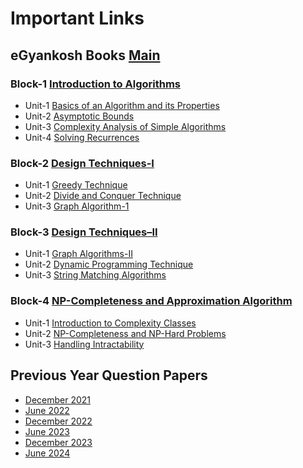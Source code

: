 # Important Links

## eGyankosh Books [Main](https://egyankosh.ac.in/handle/123456789/73651)  

### Block-1 [Introduction to Algorithms](https://egyankosh.ac.in/bitstream/123456789/73663/3/Block-1.pdf)

- Unit-1 [Basics of an Algorithm and its Properties](https://egyankosh.ac.in/bitstream/123456789/73664/4/Unit-1.pdf)
- Unit-2 [Asymptotic Bounds](https://egyankosh.ac.in/bitstream/123456789/73665/3/Unit-2.pdf)  
- Unit-3 [Complexity Analysis of Simple Algorithms](https://egyankosh.ac.in/bitstream/123456789/73666/3/Unit-3.pdf)
- Unit-4 [Solving Recurrences](https://egyankosh.ac.in/bitstream/123456789/73667/3/Unit-4.pdf)

### Block-2 [Design Techniques-I](https://egyankosh.ac.in/bitstream/123456789/73653/3/Block-2.pdf)

- Unit-1 [Greedy Technique](https://egyankosh.ac.in/bitstream/123456789/73654/3/Unit-1.pdf)
- Unit-2 [Divide and Conquer Technique](https://egyankosh.ac.in/bitstream/123456789/73655/3/Unit-2.pdf)
- Unit-3 [Graph Algorithm-1](https://egyankosh.ac.in/bitstream/123456789/73657/3/Unit-3.pdf)

### Block-3 [Design Techniques–II](https://egyankosh.ac.in/bitstream/123456789/73658/3/Block-3.pdf)

- Unit-1 [Graph Algorithms-II](https://egyankosh.ac.in/bitstream/123456789/73659/3/Unit-1.pdf)
- Unit-2 [Dynamic Programming Technique](https://egyankosh.ac.in/bitstream/123456789/73660/3/Unit-2.pdf)
- Unit-3 [String Matching Algorithms](https://egyankosh.ac.in/bitstream/123456789/73661/3/Unit-3.pdf)

### Block-4 [NP-Completeness and Approximation Algorithm](https://egyankosh.ac.in/bitstream/123456789/88290/1/Block-4.pdf)

- Unit-1 [Introduction to Complexity Classes](https://egyankosh.ac.in/bitstream/123456789/88291/1/Unit-1.pdf)
- Unit-2 [NP-Completeness and NP-Hard Problems](https://egyankosh.ac.in/bitstream/123456789/88292/1/Unit-2.pdf)
- Unit-3 [Handling Intractability](https://egyankosh.ac.in/bitstream/123456789/88293/1/Unit-3.pdf)

## Previous Year Question Papers

- [December 2021](https://webservices.ignou.ac.in/pre-question/Question%20Paper%20December%202021/SOCIS/MCA_NEW/MCS-211.pdf)
- [June 2022](https://webservices.ignou.ac.in/pre-question/Question%20Paper%20June%202022/SOCIS/MCA_NEW/MCS211.pdf)
- [December 2022](https://webservices.ignou.ac.in/pre-question/Question%20Paper%20December%202022/SOCIS/MCA_NEW/MCS-211.pdf)
- [June 2023](https://webservices.ignou.ac.in/pre-question/Question%20Paper%20June%202023/SOCIS/MCA_NEW/MCS-211.pdf)
- [December 2023](https://webservices.ignou.ac.in/pre-question/Question%20Paper%20December%202023/SOCIS/MCA_NEW/MCS-211.pdf)
- [June 2024](https://webservices.ignou.ac.in/pre-question/Question%20Paper%20June%202024/SOCIS/MCA_NEW/MCS-211.pdf)
